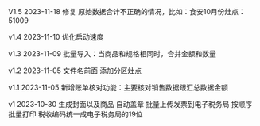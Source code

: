 V1.5
2023-11-18
修复 原始数据合计不正确的情况，比如：食安10月份灶点： 51009

v1.4
2023-11-10
优化启动速度

v1.3
2023-11-09
批量导入：当商品和规格相同时，合并金额和数量

v1.2
2023-11-05
文件名前面 添加分区灶点

v1.1
2023-11-05
新增账单核对功能：主要核对销售数据跟汇总数据金额

v1
2023-10-30
生成封面以及商品
自动盖章
批量上传发票到电子税务局
按顺序批量打印
税收编码统一成电子税务局的19位

